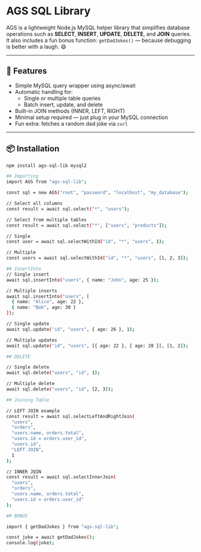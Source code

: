 # AGS SQL Library

AGS is a lightweight Node.js MySQL helper library that simplifies database operations such as **SELECT**, **INSERT**, **UPDATE**, **DELETE**, and **JOIN** queries.  
It also includes a fun bonus function: `getDadJokes()` — because debugging is better with a laugh. 😄

---

## 🚀 Features

- Simple MySQL query wrapper using async/await  
- Automatic handling for:
  - Single or multiple table queries
  - Batch insert, update, and delete
- Built-in JOIN methods (INNER, LEFT, RIGHT)
- Minimal setup required — just plug in your MySQL connection
- Fun extra: fetches a random dad joke via `curl`

---

## 📦 Installation

```bash
npm install ags-sql-lib mysql2

## Importing
import AGS from "ags-sql-lib";

const sql = new AGS("root", "password", "localhost", "my_database");

// Select all columns
const result = await sql.select("*", "users");

// Select from multiple tables
const result = await sql.select("*", ["users", "products"]);

// Single
const user = await sql.selectWithId("id", "*", "users", 1);

// Multiple
const users = await sql.selectWithId("id", "*", "users", [1, 2, 3]);

## InsertInto
// Single insert
await sql.insertInto("users", { name: "John", age: 25 });

// Multiple inserts
await sql.insertInto("users", [
  { name: "Alice", age: 22 },
  { name: "Bob", age: 30 }
]);

// Single update
await sql.update("id", "users", { age: 26 }, 1);

// Multiple updates
await sql.update("id", "users", [{ age: 22 }, { age: 28 }], [1, 2]);

## DELETE

// Single delete
await sql.delete("users", "id", 1);

// Multiple delete
await sql.delete("users", "id", [2, 3]);

## Joining Table

// LEFT JOIN example
const result = await sql.selectLeftAndRightJoin(
  "users",
  "orders",
  "users.name, orders.total",
  "users.id = orders.user_id",
  "users.id",
  "LEFT JOIN",
  1
);

// INNER JOIN
const result = await sql.selectInnerJoin(
  "users",
  "orders",
  "users.name, orders.total",
  "users.id = orders.user_id"
);

## BONUS

import { getDadJokes } from "ags-sql-lib";

const joke = await getDadJokes();
console.log(joke);
